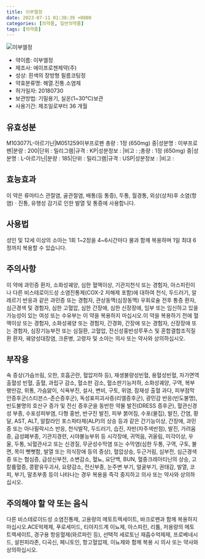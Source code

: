 ```yaml
---
title: 이부엘정
date: 2023-07-11 01:38:39 +0800
categories: [의약품, 일반의약품]
tags: [의약품]
---
```

![이부엘정](https://nedrug.mfds.go.kr/pbp/cmn/itemImageDownload/154055956537400011)

- 약이름: 이부엘정
- 제조사: 에이프로젠제약(주)
- 성상: 흰색의 장방형 필름코팅정
- 약효분류명: 해열.진통.소염제
- 허가일자: 20180730
- 보관방법: 기밀용기, 실온(1~30℃)보관
- 사용기간: 제조일로부터 36 개월
## 유효성분
M103077L-아르기닌|M051259이부프로펜
총량 : 1정 (650mg) 중|성분명 : 이부프로펜|분량 : 200|단위 : 밀리그램|규격 : KP|성분정보 : |비고 : ;총량 : 1정 (650mg) 중|성분명 : L-아르기닌|분량 : 185|단위 : 밀리그램|규격 : USP|성분정보 : |비고 :
## 효능효과
이 약은 류마티스 관절염, 골관절염, 배통(등 통증), 두통, 월경통, 외상(상처)후 소염(항염)ㆍ진통, 유행성 감기로 인한 발열 및 통증에 사용합니다.
## 사용법
성인 및 12세 이상의 소아는 1회 1~2정을 4~6시간마다 물과 함께 복용하며 1일 최대 6정까지 복용할 수 있습니다.
## 주의사항
이 약에 과민증 환자, 소화성궤양, 심한 혈액이상, 기관지천식 또는 경험자, 아스피린이나 다른 비스테로이드성 소염진통제(COX-2 저해제 포함)에 대하여 천식, 두드러기, 알레르기 반응과 같은 과민증 또는 경험자, 관상동맥(심장동맥) 우회로술 전후 통증 환자, 심근경색 및 경험자, 심한 고혈압, 심한 간장애, 심한 신장장애, 임부 또는 임신하고 있을 가능성이 있는 여성 또는 수유부는 이 약을 복용하지 마십시오.이 약을 복용하기 전에 혈액이상 또는 경험자, 소화성궤양 또는 경험자, 간경화, 간장애 또는 경험자, 신장장애 또는 경험자, 심장기능부전 또는 심질환, 고혈압, 전신성홍반성루푸스 및 혼합결합조직질환 환자, 궤양성대장염, 크론병, 고령자 및 소아는 의사 또는 약사와 상의하십시오.
## 부작용
쇽 증상(가슴쓰림, 오한, 호흡곤란, 혈압저하 등), 재생불량성빈혈, 용혈성빈혈, 자가면역 출혈성 빈혈, 출혈, 과립구 감소, 혈소판 감소, 혈소판기능저하, 소화성궤양, 구역, 복부팽만감, 위통, 가슴앓이, 식욕부진, 설사, 변비, 구토, 위염, 잠재성 출혈 과다, 피부점막안증후군(스티븐스-존슨증후군), 독성표피괴사증(리엘증후군), 광민감 반응(빈도불명), 빈도불명의 호산구 증가 및 전신 증후군을 동반한 약물 발진(DRESS 증후군), 혈관신경성 부종, 수포성피부염, 다형 홍반, 반구진 발진, 피부 붉어짐, 수포(물집), 발진, 간염, 황달, AST, ALT, 알칼라인 포스파타제(ALP)의 상승 등과 같은 간기능이상, 간장애, 과민증 또는 아나필락시스 반응, 천식발작, 두드러기, 습진, 자반(자주색반점), 발진, 가려움증, 급성폐부종, 기관지경련, 시야불능부위 등 시각장애, 귀먹음, 귀울림, 미각이상, 우울, 두통, 뇌혈관사고 또는 신경질, 무균성수막염 또는 수막염(심한 두통, 구역, 구토, 불면, 목이 뻣뻣함, 발열 또는 의식장애 등의 증상), 혈압상승, 두근거림, 심부전, 심근경색증 또는 협심증, 급성신부전, 소변감소, 혈뇨, 요단백, BUN, 혈중크레아티닌의 상승, 고칼륨혈증, 콩팥유두괴사, 요량감소, 전신부종, 눈주변 부기, 얼굴부기, 권태감, 발열, 코피, 부기, 말초부종 등이 나타나는 경우 복용을 즉각 중지하고 의사 또는 약사와 상의하십시오.
## 주의해야 할 약 또는 음식
다른 비스테로이드성 소염진통제, 고용량의 메토트렉세이트, 바크로펜과 함께 복용하지 마십시오.ACE억제제, 푸로세미드, 티아지드계 이뇨제, 아스피린, 리튬, 저용량의 메토트렉세이트, 경구용 항응혈제(와르파린 등), 선택적 세로토닌 재흡수억제제, 프로베네시드, 설핀피라존, 디곡신, 페니토인, 항고혈압제, 이뇨제와 함께 복용 시 의사 또는 약사와 상의하십시오.
